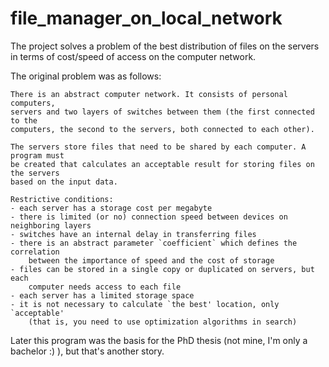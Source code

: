 # file_manager_on_local_network

The project solves a problem of the best distribution of files on the servers
in terms of cost/speed of access on the computer network.

The original problem was as follows:

```
There is an abstract computer network. It consists of personal computers,
servers and two layers of switches between them (the first connected to the
computers, the second to the servers, both connected to each other).

The servers store files that need to be shared by each computer. A program must
be created that calculates an acceptable result for storing files on the servers
based on the input data.

Restrictive conditions:
- each server has a storage cost per megabyte
- there is limited (or no) connection speed between devices on neighboring layers
- switches have an internal delay in transferring files
- there is an abstract parameter `coefficient` which defines the correlation
    between the importance of speed and the cost of storage
- files can be stored in a single copy or duplicated on servers, but each
    computer needs access to each file
- each server has a limited storage space
- it is not necessary to calculate `the best' location, only `acceptable'
    (that is, you need to use optimization algorithms in search)
```



Later this program was the basis for the PhD thesis (not mine, I'm only a
bachelor :) ), but that's another story.
